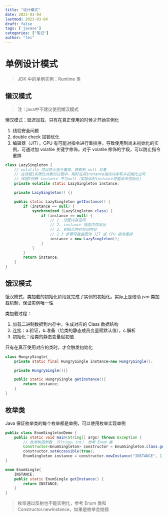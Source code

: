 ```yaml
---
title: "设计模式"
date: 2023-03-04
lastmod: 2023-03-04
draft: false
tags: ['javase']
categories: ["笔记"]
author: "lei"
---
```


# 单例设计模式

> JDK 中的单例实例：Runtime 类

## 懒汉模式

> 注：java中不建议使用懒汉模式

懒汉模式：延迟加载，只有在真正使用的时候才开始实例化

1. 线程安全问题
2. double check 加锁优化
3. 编辑器（JIT），CPU 有可能对指令进行重排序，导致使用到尚未初始化的实例，可通过加 volatile 关键字修饰，对于 volatile 修饰的字段，可以防止指令重排

```java
class LazySingleton {
    // volatile 可以防止指令重排，获取到 null 对象
    // 在线程1实例化对象的过程中，刚好在将instance指向内存和未初始化之间
    // 线程2判断 instance 不为null（实际此时instance可能尚未初始化）
    private volatile static LazySingleton instance;

    private LazySingleton() {}

    public static LazySingleton getInstance() {
        if (instance == null) {
            synchronized (LazySingleton.class) {
                if (instance == null) {
                    // 1. 分配内存空间
                    // 2. instance 指向内存地址
                    // 3. 初始化内存空间内容
                    // 2 3 步骤可能会因为 JIT 或 CPU 指令重排
                    instance = new LazySingleton();
                }
            }
        }
        return instance;
    }
}
```

## 饿汉模式

饿汉模式，类加载的初始化阶段就完成了实例的初始化。实际上是借助 jvm 类加载机制，保证实例唯一性

类加载过程：

1. 加载二进制数据到内存中，生成对应的 Class 数据结构
2. 连接：a.验证，b.准备（给类的静态成员变量赋默认值），c.解析
3. 初始化：给类的静态变量赋初值

只有在真正使用对应的类时，才会触发初始化

```java
class HungrySingle{
    private static final HungrySingle instance=new HungrySingle();

    private HungrySingle(){}

    public static HungrySingle getInstance(){
        return instance;
    }
}
```

## 枚举类

Java 保证枚举类的每个枚举都是单例，可以使用枚举实现单例

```java
public class EnumSingletonDemo {
    public static void main(String[] args) throws Exception {
        // 枚举构造参数 （String，int） 参考 Enum 类
        Constructor<EnumSingleton> constructor = EnumSingleton.class.getDeclaredConstructor(String.class,int.class);
        constructor.setAccessible(true);
        EnumSingleton instance = constructor.newInstance("INSTANCE", 1);
}

enum EnumSingle{
    INSTANCE;
    public static EnumSingle getInstance() {
        return INSTANCE;
    }
}
```

> 枚举通过反射也不能实例化，参考 Enum 类和 Constructor.newInstance，如果是枚举会抛错



